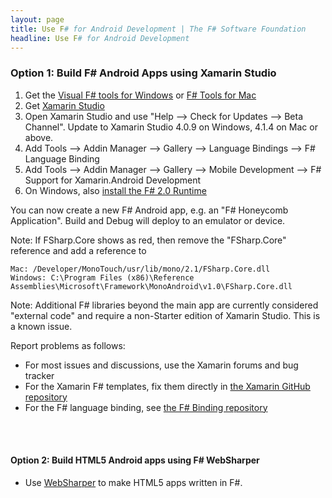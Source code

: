 ```yaml
---
layout: page
title: Use F# for Android Development | The F# Software Foundation
headline: Use F# for Android Development
---
```


### Option 1: Build F# Android Apps using Xamarin Studio


1. Get the [Visual F# tools for Windows](/use/windows) or [F# Tools for Mac](/use/mac)
2. Get [Xamarin Studio](http://xamarin.com/download)
3. Open Xamarin Studio and use "Help --> Check for Updates --> Beta Channel". Update to Xamarin Studio 4.0.9 on Windows, 4.1.4 on Mac or above.
4. Add Tools --> Addin Manager --> Gallery --> Language Bindings --> F# Language Binding
5. Add Tools --> Addin Manager --> Gallery --> Mobile Development --> F# Support for Xamarin.Android Development
6. On Windows, also [install the F# 2.0 Runtime](http://www.microsoft.com/en-us/download/details.aspx?id=13450)

You can now create a new F# Android app, e.g. an "F# Honeycomb Application". Build and Debug will deploy to an emulator or device.

Note: If FSharp.Core shows as red, then remove the "FSharp.Core" reference and add a reference to 

    Mac: /Developer/MonoTouch/usr/lib/mono/2.1/FSharp.Core.dll 
    Windows: C:\Program Files (x86)\Reference Assemblies\Microsoft\Framework\MonoAndroid\v1.0\FSharp.Core.dll
        
Note: Additional F# libraries beyond the main app are currently considered "external code" and require a non-Starter edition of Xamarin Studio. This is a known issue.
        
Report problems as follows:

* For most issues and discussions, use the Xamarin forums and bug tracker
* For the Xamarin F# templates, fix them directly in [the Xamarin GitHub repository](http://github.com/xamarin/md-xamarin-fsharp-addins)
* For the F# language binding, see [the F# Binding repository](http://github.com/fsharp/fsharpbinding)

<br />
<br />


#### Option 2: Build HTML5 Android apps using F# WebSharper

* Use [WebSharper](http://www.websharper.com) to make HTML5 apps written in F#.

<br />
<br />

